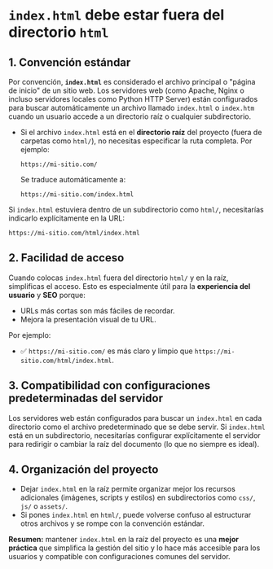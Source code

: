 # `index.html` debe estar fuera del directorio `html`

## 1. **Convención estándar**
Por convención, **`index.html`** es considerado el archivo principal o "página de inicio" de un sitio web. Los servidores web (como Apache, Nginx o incluso servidores locales como Python HTTP Server) están configurados para buscar automáticamente un archivo llamado `index.html` o `index.htm` cuando un usuario accede a un directorio raíz o cualquier subdirectorio.

- Si el archivo `index.html` está en el **directorio raíz** del proyecto (fuera de carpetas como `html/`), no necesitas especificar la ruta completa. Por ejemplo:
  ```
  https://mi-sitio.com/
  ```
  Se traduce automáticamente a:
  ```
  https://mi-sitio.com/index.html
  ```

Si `index.html` estuviera dentro de un subdirectorio como `html/`, necesitarías indicarlo explícitamente en la URL:
```
https://mi-sitio.com/html/index.html
```

## 2. **Facilidad de acceso**
Cuando colocas `index.html` fuera del directorio `html/` y en la raíz, simplificas el acceso. Esto es especialmente útil para la **experiencia del usuario** y **SEO** porque:
- URLs más cortas son más fáciles de recordar.
- Mejora la presentación visual de tu URL.

Por ejemplo:
- ✅ `https://mi-sitio.com/` es más claro y limpio que `https://mi-sitio.com/html/index.html`.

## 3. **Compatibilidad con configuraciones predeterminadas del servidor**
Los servidores web están configurados para buscar un `index.html` en cada directorio como el archivo predeterminado que se debe servir. Si `index.html` está en un subdirectorio, necesitarías configurar explícitamente el servidor para redirigir o cambiar la raíz del documento (lo que no siempre es ideal).

## 4. **Organización del proyecto**
- Dejar `index.html` en la raíz permite organizar mejor los recursos adicionales (imágenes, scripts y estilos) en subdirectorios como `css/`, `js/` o `assets/`.
- Si pones `index.html` en `html/`, puede volverse confuso al estructurar otros archivos y se rompe con la convención estándar.

 **Resumen:** mantener `index.html` en la raíz del proyecto es una **mejor práctica** que simplifica la gestión del sitio y lo hace más accesible para los usuarios y compatible con configuraciones comunes del servidor.
